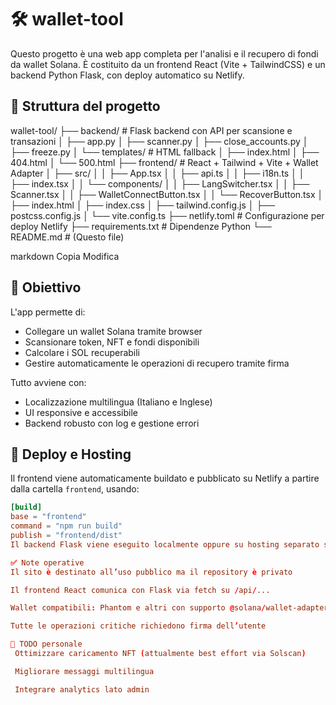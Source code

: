 # 🛠️ wallet-tool

Questo progetto è una web app completa per l'analisi e il recupero di fondi da wallet Solana. È costituito da un frontend React (Vite + TailwindCSS) e un backend Python Flask, con deploy automatico su Netlify.

## 📁 Struttura del progetto

wallet-tool/
├── backend/ # Flask backend con API per scansione e transazioni
│ ├── app.py
│ ├── scanner.py
│ ├── close_accounts.py
│ ├── freeze.py
│ └── templates/ # HTML fallback
│ ├── index.html
│ ├── 404.html
│ └── 500.html
├── frontend/ # React + Tailwind + Vite + Wallet Adapter
│ ├── src/
│ │ ├── App.tsx
│ │ ├── api.ts
│ │ ├── i18n.ts
│ │ ├── index.tsx
│ │ └── components/
│ │ ├── LangSwitcher.tsx
│ │ ├── Scanner.tsx
│ │ ├── WalletConnectButton.tsx
│ │ └── RecoverButton.tsx
│ ├── index.html
│ ├── index.css
│ ├── tailwind.config.js
│ ├── postcss.config.js
│ └── vite.config.ts
├── netlify.toml # Configurazione per deploy Netlify
├── requirements.txt # Dipendenze Python
└── README.md # (Questo file)

markdown
Copia
Modifica

## 🚀 Obiettivo

L'app permette di:
- Collegare un wallet Solana tramite browser
- Scansionare token, NFT e fondi disponibili
- Calcolare i SOL recuperabili
- Gestire automaticamente le operazioni di recupero tramite firma

Tutto avviene con:
- Localizzazione multilingua (Italiano e Inglese)
- UI responsive e accessibile
- Backend robusto con log e gestione errori

## 🔗 Deploy e Hosting

Il frontend viene automaticamente buildato e pubblicato su Netlify a partire dalla cartella `frontend`, usando:

```toml
[build]
base = "frontend"
command = "npm run build"
publish = "frontend/dist"
Il backend Flask viene eseguito localmente oppure su hosting separato se necessario.

✅ Note operative
Il sito è destinato all’uso pubblico ma il repository è privato

Il frontend React comunica con Flask via fetch su /api/...

Wallet compatibili: Phantom e altri con supporto @solana/wallet-adapter

Tutte le operazioni critiche richiedono firma dell’utente

📌 TODO personale
 Ottimizzare caricamento NFT (attualmente best effort via Solscan)

 Migliorare messaggi multilingua

 Integrare analytics lato admin